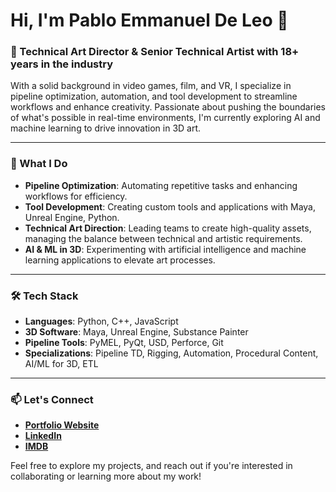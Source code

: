 # Hi, I'm Pablo Emmanuel De Leo 👋

### 🚀 Technical Art Director & Senior Technical Artist with 18+ years in the industry

With a solid background in video games, film, and VR, I specialize in pipeline optimization, automation, and tool development to streamline workflows and enhance creativity. Passionate about pushing the boundaries of what's possible in real-time environments, I'm currently exploring AI and machine learning to drive innovation in 3D art.

---

### 💼 What I Do

- **Pipeline Optimization**: Automating repetitive tasks and enhancing workflows for efficiency.
- **Tool Development**: Creating custom tools and applications with Maya, Unreal Engine, Python.
- **Technical Art Direction**: Leading teams to create high-quality assets, managing the balance between technical and artistic requirements.
- **AI & ML in 3D**: Experimenting with artificial intelligence and machine learning applications to elevate art processes.

---

### 🛠️ Tech Stack

- **Languages**: Python, C++, JavaScript
- **3D Software**: Maya, Unreal Engine, Substance Painter
- **Pipeline Tools**: PyMEL, PyQt, USD, Perforce, Git
- **Specializations**: Pipeline TD, Rigging, Automation, Procedural Content, AI/ML for 3D, ETL

---

### 📫 Let's Connect

- **[Portfolio Website](http://www.pabloemmanueldeleo.com)**
- **[LinkedIn](http://www.linkedin.com/in/pabloemmanueldeleo/)**
- **[IMDB](http://www.imdb.com/name/nm4443723/)**

Feel free to explore my projects, and reach out if you're interested in collaborating or learning more about my work!
